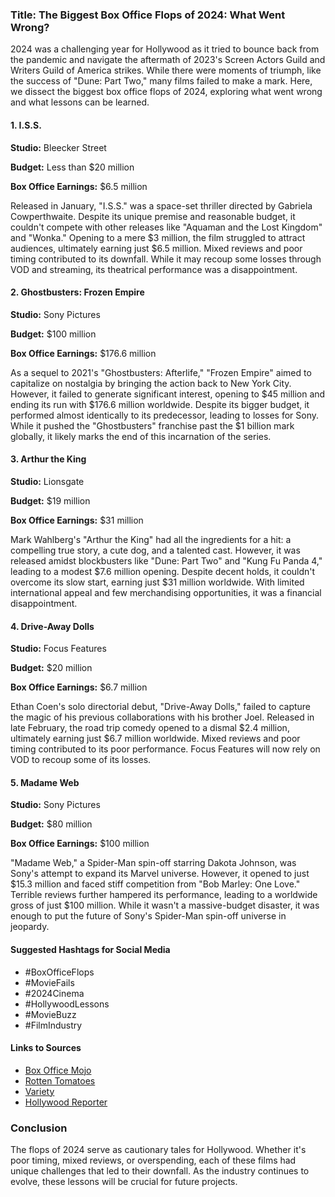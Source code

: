 ### Title: The Biggest Box Office Flops of 2024: What Went Wrong?

2024 was a challenging year for Hollywood as it tried to bounce back from the pandemic and navigate the aftermath of 2023's Screen Actors Guild and Writers Guild of America strikes. While there were moments of triumph, like the success of "Dune: Part Two," many films failed to make a mark. Here, we dissect the biggest box office flops of 2024, exploring what went wrong and what lessons can be learned.

#### 1. I.S.S.
**Studio:** Bleecker Street

**Budget:** Less than $20 million

**Box Office Earnings:** $6.5 million

Released in January, "I.S.S." was a space-set thriller directed by Gabriela Cowperthwaite. Despite its unique premise and reasonable budget, it couldn't compete with other releases like "Aquaman and the Lost Kingdom" and "Wonka." Opening to a mere $3 million, the film struggled to attract audiences, ultimately earning just $6.5 million. Mixed reviews and poor timing contributed to its downfall. While it may recoup some losses through VOD and streaming, its theatrical performance was a disappointment.

#### 2. Ghostbusters: Frozen Empire
**Studio:** Sony Pictures

**Budget:** $100 million

**Box Office Earnings:** $176.6 million

As a sequel to 2021's "Ghostbusters: Afterlife," "Frozen Empire" aimed to capitalize on nostalgia by bringing the action back to New York City. However, it failed to generate significant interest, opening to $45 million and ending its run with $176.6 million worldwide. Despite its bigger budget, it performed almost identically to its predecessor, leading to losses for Sony. While it pushed the "Ghostbusters" franchise past the $1 billion mark globally, it likely marks the end of this incarnation of the series.

#### 3. Arthur the King
**Studio:** Lionsgate

**Budget:** $19 million

**Box Office Earnings:** $31 million

Mark Wahlberg's "Arthur the King" had all the ingredients for a hit: a compelling true story, a cute dog, and a talented cast. However, it was released amidst blockbusters like "Dune: Part Two" and "Kung Fu Panda 4," leading to a modest $7.6 million opening. Despite decent holds, it couldn't overcome its slow start, earning just $31 million worldwide. With limited international appeal and few merchandising opportunities, it was a financial disappointment.

#### 4. Drive-Away Dolls
**Studio:** Focus Features

**Budget:** $20 million

**Box Office Earnings:** $6.7 million

Ethan Coen's solo directorial debut, "Drive-Away Dolls," failed to capture the magic of his previous collaborations with his brother Joel. Released in late February, the road trip comedy opened to a dismal $2.4 million, ultimately earning just $6.7 million worldwide. Mixed reviews and poor timing contributed to its poor performance. Focus Features will now rely on VOD to recoup some of its losses.

#### 5. Madame Web
**Studio:** Sony Pictures

**Budget:** $80 million

**Box Office Earnings:** $100 million

"Madame Web," a Spider-Man spin-off starring Dakota Johnson, was Sony's attempt to expand its Marvel universe. However, it opened to just $15.3 million and faced stiff competition from "Bob Marley: One Love." Terrible reviews further hampered its performance, leading to a worldwide gross of just $100 million. While it wasn't a massive-budget disaster, it was enough to put the future of Sony's Spider-Man spin-off universe in jeopardy.

#### Suggested Hashtags for Social Media
- #BoxOfficeFlops
- #MovieFails
- #2024Cinema
- #HollywoodLessons
- #MovieBuzz
- #FilmIndustry

#### Links to Sources
- [Box Office Mojo](https://www.boxofficemojo.com)
- [Rotten Tomatoes](https://www.rottentomatoes.com)
- [Variety](https://variety.com)
- [Hollywood Reporter](https://www.hollywoodreporter.com)

### Conclusion
The flops of 2024 serve as cautionary tales for Hollywood. Whether it's poor timing, mixed reviews, or overspending, each of these films had unique challenges that led to their downfall. As the industry continues to evolve, these lessons will be crucial for future projects.